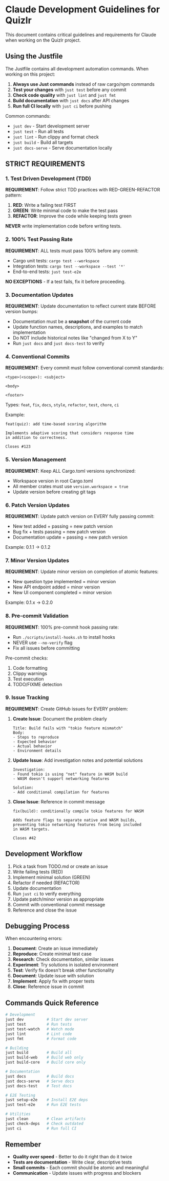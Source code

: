 # Claude Development Guidelines for Quizlr

This document contains critical guidelines and requirements for Claude when working on the Quizlr project.

## Using the Justfile

The Justfile contains all development automation commands. When working on this project:

1. **Always use Just commands** instead of raw cargo/npm commands
2. **Test your changes** with `just test` before any commit
3. **Check code quality** with `just lint` and `just fmt`
4. **Build documentation** with `just docs` after API changes
5. **Run full CI locally** with `just ci` before pushing

Common commands:
- `just dev` - Start development server
- `just test` - Run all tests
- `just lint` - Run clippy and format check
- `just build` - Build all targets
- `just docs-serve` - Serve documentation locally

## STRICT REQUIREMENTS

### 1. Test Driven Development (TDD)

**REQUIREMENT**: Follow strict TDD practices with RED-GREEN-REFACTOR pattern:

1. **RED**: Write a failing test FIRST
2. **GREEN**: Write minimal code to make the test pass
3. **REFACTOR**: Improve the code while keeping tests green

**NEVER** write implementation code before writing tests.

### 2. 100% Test Passing Rate

**REQUIREMENT**: ALL tests must pass 100% before any commit:
- Cargo unit tests: `cargo test --workspace`
- Integration tests: `cargo test --workspace --test '*'`
- End-to-end tests: `just test-e2e`

**NO EXCEPTIONS** - If a test fails, fix it before proceeding.

### 3. Documentation Updates

**REQUIREMENT**: Update documentation to reflect current state BEFORE version bumps:
- Documentation must be a **snapshot** of the current code
- Update function names, descriptions, and examples to match implementation
- Do NOT include historical notes like "changed from X to Y"
- Run `just docs` and `just docs-test` to verify

### 4. Conventional Commits

**REQUIREMENT**: Every commit must follow conventional commit standards:
```
<type>(<scope>): <subject>

<body>

<footer>
```

Types: `feat`, `fix`, `docs`, `style`, `refactor`, `test`, `chore`, `ci`

Example:
```
feat(quiz): add time-based scoring algorithm

Implements adaptive scoring that considers response time
in addition to correctness.

Closes #123
```

### 5. Version Management

**REQUIREMENT**: Keep ALL Cargo.toml versions synchronized:
- Workspace version in root Cargo.toml
- All member crates must use `version.workspace = true`
- Update version before creating git tags

### 6. Patch Version Updates

**REQUIREMENT**: Update patch version on EVERY fully passing commit:
- New test added + passing = new patch version
- Bug fix + tests passing = new patch version
- Documentation update + passing = new patch version

Example: 0.1.1 → 0.1.2

### 7. Minor Version Updates

**REQUIREMENT**: Update minor version on completion of atomic features:
- New question type implemented = minor version
- New API endpoint added = minor version
- New UI component completed = minor version

Example: 0.1.x → 0.2.0

### 8. Pre-commit Validation

**REQUIREMENT**: 100% pre-commit hook passing rate:
- Run `./scripts/install-hooks.sh` to install hooks
- NEVER use `--no-verify` flag
- Fix all issues before committing

Pre-commit checks:
1. Code formatting
2. Clippy warnings
3. Test execution
4. TODO/FIXME detection

### 9. Issue Tracking

**REQUIREMENT**: Create GitHub issues for EVERY problem:

1. **Create Issue**: Document the problem clearly
   ```
   Title: Build fails with "tokio feature mismatch"
   Body: 
   - Steps to reproduce
   - Expected behavior
   - Actual behavior
   - Environment details
   ```

2. **Update Issue**: Add investigation notes and potential solutions
   ```
   Investigation:
   - Found tokio is using "net" feature in WASM build
   - WASM doesn't support networking features
   
   Solution:
   - Add conditional compilation for features
   ```

3. **Close Issue**: Reference in commit message
   ```
   fix(build): conditionally compile tokio features for WASM
   
   Adds feature flags to separate native and WASM builds,
   preventing tokio networking features from being included
   in WASM targets.
   
   Closes #42
   ```

## Development Workflow

1. Pick a task from TODO.md or create an issue
2. Write failing tests (RED)
3. Implement minimal solution (GREEN)
4. Refactor if needed (REFACTOR)
5. Update documentation
6. Run `just ci` to verify everything
7. Update patch/minor version as appropriate
8. Commit with conventional commit message
9. Reference and close the issue

## Debugging Process

When encountering errors:

1. **Document**: Create an issue immediately
2. **Reproduce**: Create minimal test case
3. **Research**: Check documentation, similar issues
4. **Experiment**: Try solutions in isolated environment
5. **Test**: Verify fix doesn't break other functionality
6. **Document**: Update issue with solution
7. **Implement**: Apply fix with proper tests
8. **Close**: Reference issue in commit

## Commands Quick Reference

```bash
# Development
just dev          # Start dev server
just test         # Run tests
just test-watch   # Watch mode
just lint         # Lint code
just fmt          # Format code

# Building
just build        # Build all
just build-web    # Build web only
just build-core   # Build core only

# Documentation
just docs         # Build docs
just docs-serve   # Serve docs
just docs-test    # Test docs

# E2E Testing
just setup-e2e    # Install E2E deps
just test-e2e     # Run E2E tests

# Utilities
just clean        # Clean artifacts
just check-deps   # Check outdated
just ci           # Run full CI
```

## Remember

- **Quality over speed** - Better to do it right than do it twice
- **Tests are documentation** - Write clear, descriptive tests
- **Small commits** - Each commit should be atomic and meaningful
- **Communication** - Update issues with progress and blockers